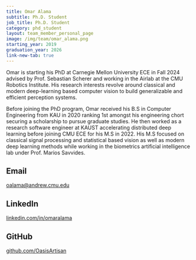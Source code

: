 ```yaml
---
title: Omar Alama
subtitle: Ph.D. Student
job_title: Ph.D. Student
category: phd_student
layout: team_member_personal_page
image: /img/team/omar_alama.png
starting_year: 2019
graduation_year: 2026
link-new-tab: true
---
```


Omar is starting his PhD at Carnegie Mellon University ECE in Fall 2024 advised by Prof. Sebastian Scherer and working in the Airlab at the CMU Robotics Institute. His research interests revolve around classical and modern deep-learning based computer vision to build generalizable and efficient perception systems. 

Before joining the PhD program, Omar received his B.S in Computer Engineering from KAU in 2020 ranking 1st amongst his engineering chort securing a scholarship to pursue graduate studies. He then worked as a research software engineer at KAUST accelerating distributed deep learning before joining CMU ECE for his M.S in 2022. His M.S focused on classical signal processing and statistical based vision as well as modern deep learning methods while working in the biometrics artificial intelligence lab under Prof. Marios Savvides.


## Email ## 
oalama@andrew.cmu.edu

## LinkedIn ##
[linkedin.com/in/omaralama](https://www.linkedin.com/in/omaralama/)

## GitHub ##
[github.com/OasisArtisan](https://github.com/OasisArtisan)
